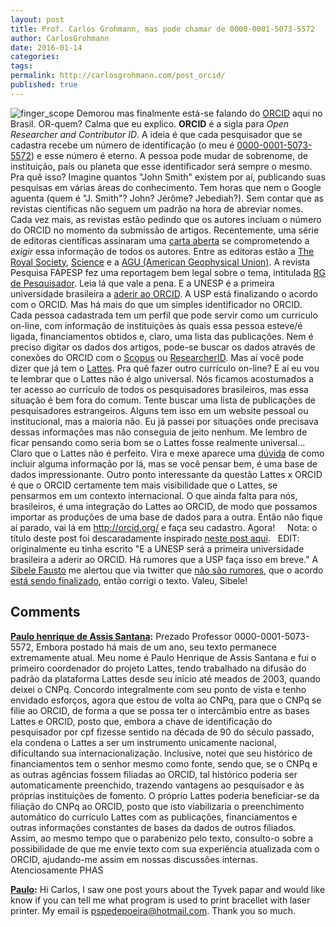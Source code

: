```yaml
---
layout: post
title: Prof. Carlos Grohmann, mas pode chamar de 0000-0001-5073-5572
author: CarlosGrohmann
date: 2016-01-14
categories: 
tags: 
permalink: http://carlosgrohmann.com/post_orcid/
published: true
---
```



![finger_scope](/blog/wp-content/uploads/2016/01/finger_scope2.png) Demorou mas finalmente está-se falando do [ORCID](http://orcid.org/) aqui no Brasil. OR-quem? Calma que eu explico. **ORCID** é a sigla para _Open Researcher and Contributor ID_. A ideia é que cada pesquisador que se cadastra recebe um número de identificação (o meu é [0000-0001-5073-5572](http://orcid.org/0000-0001-5073-5572)) e esse número é eterno. A pessoa pode mudar de sobrenome, de instituição, país ou planeta que esse identificador será sempre o mesmo. Pra quê isso? Imagine quantos "John Smith" existem por aí, publicando suas pesquisas em várias áreas do conhecimento. Tem horas que nem o Google aguenta (quem é "J. Smith"? John? Jérôme? Jebediah?). Sem contar que as revistas científicas não seguem um padrão na hora de abreviar nomes. Cada vez mais, as revistas estão pedindo que os autores incluam o número do ORCID no momento da submissão de artigos. Recentemente, uma série de editoras científicas assinaram uma [carta aberta](https://orcid.org/content/requiring-orcid-publication-workflows-open-letter) se comprometendo a _exigir_ essa informação de todos os autores. Entre as editoras estão a [The Royal Society](https://blogs.royalsociety.org/publishing/from-january-youll-need-an-orcid/), [Science](http://news.sciencemag.org/scientific-community/2016/01/journals-picking-orcid-provide-unique-researcher-ids) e a [AGU (American Geophysical Union)](https://eos.org/agu-news/agu-opens-its-journals-to-author-identifiers). A revista Pesquisa FAPESP fez uma reportagem bem legal sobre o tema, intitulada [RG de Pesquisador](http://revistapesquisa.fapesp.br/2015/12/15/rg-de-pesquisador/). Leia lá que vale a pena. E a UNESP é a primeira universidade brasileira a [aderir ao ORCID](http://www.unesp.br/portal#!/noticia/18414/unesp-torna-se-o-primeiro-membro-brasileiro-a-aderir-ao-orcid/). A USP está finalizando o acordo com o ORCID. Mas há mais do que um simples identificador no ORCID. Cada pessoa cadastrada tem um perfil que pode servir como um currículo on-line, com informação de instituições às quais essa pessoa esteve/é ligada, financiamentos obtidos e, claro, uma lista das publicações. Nem é preciso digitar os dados dos artigos, pode-se buscar os dados através de conexões do ORCID com o [Scopus](http://www.scopus.com) ou [ResearcherID](http://www.researcherid.com/). Mas aí você pode dizer que já tem o [Lattes](http://lattes.cnpq.br). Pra quê fazer outro currículo on-line? E aí eu vou te lembrar que o Lattes não é algo universal. Nós ficamos acostumados a ter acesso ao currículo de todos os pesquisadores brasileiros, mas essa situação é bem fora do comum. Tente buscar uma lista de publicações de pesquisadores estrangeiros. Alguns tem isso em um website pessoal ou institucional, mas a maioria não. Eu já passei por situações onde precisava dessas informações mas não conseguia de jeito nenhum. Me lembro de ficar pensando como seria bom se o Lattes fosse realmente universal... Claro que o Lattes não é perfeito. Vira e mexe aparece uma [dúvida](http://carlosgrohmann.com/lattes-batima/) de como incluir alguma informação por lá, mas se você pensar bem, é uma base de dados impressionante. Outro ponto interessante da questão Lattes x ORCID é que o ORCID certamente tem mais visibilidade que o Lattes, se pensarmos em um contexto internacional. O que ainda falta para nós, brasileiros, é uma integração do Lattes ao ORCID, de modo que possamos importar as produções de uma base de dados para a outra. Então não fique aí parado, vai lá em <http://orcid.org/> e faça seu cadastro. Agora!     Nota: o título deste post foi descaradamente inspirado [neste post aqui](http://dataabinitio.com/?p=615).   EDIT: originalmente eu tinha escrito "E a UNESP será a primeira universidade brasileira a aderir ao ORCID. Há rumores que a USP faça isso em breve." A [Sibele Fausto](https://twitter.com/sibelefausto) me alertou que via twitter que [não são rumores](https://twitter.com/sibelefausto/status/687453545151488001), que o acordo [está sendo finalizado](https://twitter.com/sibelefausto/status/687453752408850432), então corrigi o texto. Valeu, Sibele!



## Comments



**[Paulo henrique de Assis Santana](#16771 "2017-04-17 12:17:04"):** Prezado Professor 0000-0001-5073-5572, Embora postado há mais de um ano, seu texto permanece extremamente atual. Meu nome é Paulo Henrique de Assis Santana e fui o primeiro coordenador do projeto Lattes, tendo trabalhado na difusão do padrão da plataforma Lattes desde seu início até meados de 2003, quando deixei o CNPq. Concordo integralmente com seu ponto de vista e tenho envidado esforços, agora que estou de volta ao CNPq, para que o CNPq se filie ao ORCID, de forma a que se possa ter o intercâmbio entre as bases Lattes e ORCID, posto que, embora a chave de identificação do pesquisador por cpf fizesse sentido na década de 90 do século passado, ela condena o Lattes a ser um instrumento unicamente nacional, dificultando sua internacionalização. Inclusive, notei que seu histórico de financiamentos tem o senhor mesmo como fonte, sendo que, se o CNPq e as outras agências fossem filiadas ao ORCID, tal histórico poderia ser automaticamente preenchido, trazendo vantagens ao pesquisador e às próprias instituições de fomento. O próprio Lattes poderia beneficiar-se da filiação do CNPq ao ORCID, posto que isto viabilizaria o preenchimento automático do currículo Lattes com as publicações, financiamentos e outras informações constantes de bases da dados de outros filiados. Assim, ao mesmo tempo que o parabenizo pelo texto, consulto-o sobre a possibilidade de que me envie texto com sua experiência atualizada com o ORCID, ajudando-me assim em nossas discussões internas. Atenciosamente PHAS



**[Paulo](#17365 "2017-12-17 14:45:49"):** Hi Carlos, I saw one post yours about the Tyvek papar and would like know if you can tell me what program is used to print bracellet with laser printer. My email is pspedepoeira@hotmail.com. Thank you so much.



